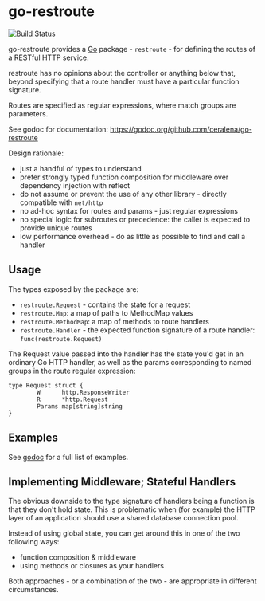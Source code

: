 # go-restroute

[![Build Status](https://travis-ci.org/ceralena/go-restroute.svg?branch=master)](https://travis-ci.org/ceralena/go-restroute)

go-restroute provides a [Go](https://golang.org) package - `restroute` - for
defining the routes of a RESTful HTTP service.

restroute has no opinions about the controller or anything below that, beyond
specifying that a route handler must have a particular function signature.

Routes are specified as regular expressions, where match groups are parameters.

See godoc for documentation: https://godoc.org/github.com/ceralena/go-restroute

Design rationale:

* just a handful of types to understand
* prefer strongly typed function composition for middleware over dependency injection with reflect
* do not assume or prevent the use of any other library - directly compatible with `net/http`
* no ad-hoc syntax for routes and params - just regular expressions
* no special logic for subroutes or precedence: the caller is expected to
	provide unique routes
* low performance overhead - do as little as possible to find and call a handler

## Usage

The types exposed by the package are:

* `restroute.Request` - contains the state for a request
* `restroute.Map`: a map of paths to MethodMap values
* `restroute.MethodMap`: a map of methods to route handlers
* `restroute.Handler` - the expected function signature of a
	route handler: `func(restroute.Request)`

The Request value passed into the handler has the state you'd get in an ordinary
Go HTTP handler, as well as the params corresponding to named groups in the
route regular expression:

	type Request struct {
			W      http.ResponseWriter
			R      *http.Request
			Params map[string]string	
	}

## Examples

See [godoc](https://godoc.org/github.com/ceralena/go-restroute) for a full list of examples.


## Implementing Middleware; Stateful Handlers

The obvious downside to the type signature of handlers being a function is
that they don't hold state. This is problematic when (for example) the HTTP
layer of an application should use a shared database connection pool.

Instead of using global state, you can get around this in one of the two following ways:

* function composition & middleware
* using methods or closures as your handlers

Both approaches - or a combination of the two - are appropriate in different circumstances.